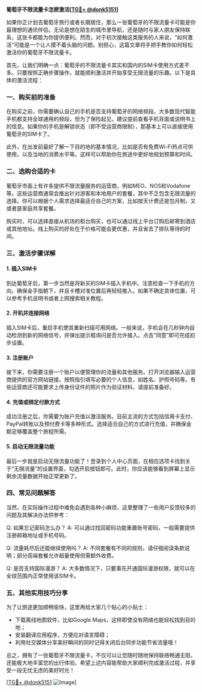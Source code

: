 **葡萄牙不限流量卡怎麽激活[[TG💪+ @donk5151](https://t.me/s/donk5151)]**

如果你正计划去葡萄牙旅行或者长期居住，那么一张葡萄牙的不限流量卡可能是你最理想的通讯伴侣。无论是想在陌生的城市里导航，还是随时与家人朋友保持联系，这张卡都能为你提供便利。然而，对于初次接触这类服务的人来说，“如何激活”可能是一个让人摸不着头脑的问题。别担心，这篇文章将手把手教你如何轻松激活你的葡萄牙不限流量卡。

首先，让我们明确一点：葡萄牙的不限流量卡其实和国内的SIM卡使用方式差不多。只要按照正确步骤操作，就能顺利激活并开始享受无限流量的乐趣。以下是具体的激活流程：

### 一、购买前的准备

在购买之前，你需要确认自己的手机是否支持葡萄牙的网络频段。大多数现代智能手机都支持全球通用的频段，但为了保险起见，建议提前查看手机背面或说明书上的信息。如果你的手机是解锁状态（即不受运营商限制），那基本上可以直接使用葡萄牙的SIM卡了。

此外，在出发前最好了解一下目的地的基本情况，比如是否有免费Wi-Fi热点可供使用，以及当地的消费水平等。这样可以帮助你在旅途中更好地规划预算和时间。

### 二、选购合适的卡

葡萄牙市面上有许多提供不限流量服务的运营商，例如MEO、NOS和Vodafone等。这些运营商通常会推出针对游客和本地用户的套餐，其中不乏包含无限流量的选择。你可以根据个人需求选择最适合自己的方案，比如按天计费还是包月制，又或者是家庭共享套餐。

购买时，可以选择直接从机场的柜台购买，也可以通过线上平台订购后邮寄到酒店或其他地址。线上购买的好处在于价格可能会更优惠，并且省去了排队等待的时间。

### 三、激活步骤详解

#### 1. 插入SIM卡

到达葡萄牙后，第一步当然是将新买的SIM卡插入手机中。注意检查一下手机的方向，确保金手指朝下，并且卡槽对准位置后再轻轻推入。如果不确定具体位置，可以参考手机说明书或者上网搜索相关教程。

#### 2. 开机并连接网络

插入SIM卡后，重启手机使其重新扫描可用网络。一般来说，手机会在几秒钟内自动检测到新的网络信号，并弹出提示框询问是否允许接入。点击“同意”即可完成初步设置。

#### 3. 注册账户

接下来，你需要注册一个账户以便管理你的流量和其他服务。打开浏览器输入运营商提供的官方网站链接，按照指引填写必要的个人信息，如姓名、护照号码等。有些运营商还可能要求上传身份证件的照片作为验证材料，请提前准备好。

#### 4. 充值或绑定付款方式

成功注册之后，你需要为账户充值以激活服务。目前主流的方式包括信用卡支付、PayPal转账以及预付费卡等多种形式。选择适合自己的方式进行充值，并确保金额足够覆盖整个旅程所需。

#### 5. 启动无限流量功能

最后一步就是启动无限流量功能了！登录到个人中心页面，在相应选项卡找到关于“无限流量”的设置界面，勾选开启按钮即可。此时，你应该能够看到屏幕上显示剩余流量数据开始正常更新了。

### 四、常见问题解答

当然，在实际操作过程中难免会遇到各种小麻烦，这里整理了一些用户反馈较多的问题及其解决办法供参考：

Q: 如果忘记密码怎么办？
A: 可以通过找回密码功能重置账号密码，一般需要提供注册邮箱地址或手机号码。

Q: 流量耗尽后还能继续使用吗？
A: 不同套餐有不同的规则，请仔细阅读条款说明；部分高端套餐允许超量使用但需额外收费。

Q: 是否支持国际漫游？
A: 大多数情况下，只要事先开通国际漫游权限，就可以在全球范围内正常使用该SIM卡。

### 五、其他实用技巧分享

为了让旅途更加顺畅愉快，这里再给大家几个贴心的小贴士：
- 下载离线地图软件，比如Google Maps，这样即使没有网络也能轻松找到目的地；
- 安装翻译应用程序，方便应对语言障碍；
- 利用社交媒体分享美好瞬间的同时记得关闭后台同步功能节省流量哦！

总之，拥有了一张葡萄牙不限流量卡，不仅可以让您随时随地保持联络畅通无阻，还能极大地丰富您的出行体验。希望上述内容能帮助大家顺利完成激活过程，并享受一段无忧无虑的美好时光！

[[TG💪+ @donk5151](https://t.me/s/donk5151) ![Image](https://i.postimg.cc/rwNCRYN7/Snipaste-2025-04-30-17-27-05.png)]